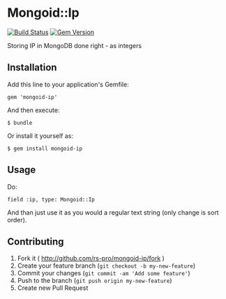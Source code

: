 # Mongoid::Ip

[![Build Status](https://travis-ci.org/rs-pro/mongoid-ip.svg)](https://travis-ci.org/rs-pro/mongoid-ip)
[![Gem Version](https://badge.fury.io/rb/mongoid-ip.svg)](http://badge.fury.io/rb/mongoid-ip)

Storing IP in MongoDB done right - as integers

## Installation

Add this line to your application's Gemfile:

    gem 'mongoid-ip'

And then execute:

    $ bundle

Or install it yourself as:

    $ gem install mongoid-ip

## Usage

Do:

    field :ip, type: Mongoid::Ip
    
And than just use it as you would a regular text string (only change is sort order). 

## Contributing

1. Fork it ( http://github.com/rs-pro/mongoid-ip/fork )
2. Create your feature branch (`git checkout -b my-new-feature`)
3. Commit your changes (`git commit -am 'Add some feature'`)
4. Push to the branch (`git push origin my-new-feature`)
5. Create new Pull Request

